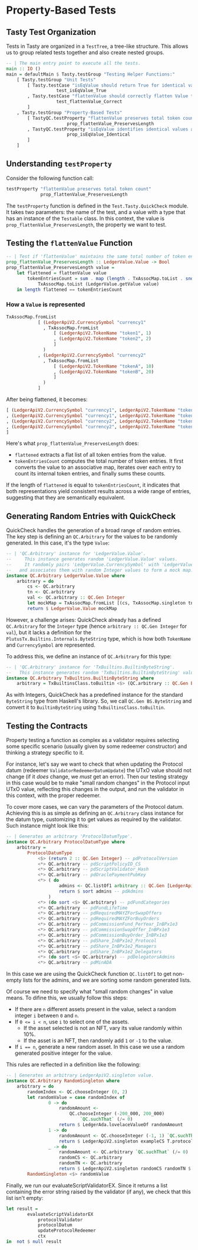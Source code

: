 # Property-Based Tests

## Tasty Test Organization

Tests in Tasty are organized in a `TestTree`, a tree-like structure. This allows us to group related tests together and also create nested groups.

```haskell
-- | The main entry point to execute all the tests.
main :: IO ()
main = defaultMain $ Tasty.testGroup "Testing Helper Functions:"
    [ Tasty.testGroup "Unit Tests"
        [ Tasty.testCase "isEqValue should return True for identical values"
                   test_isEqValue_True
        , Tasty.testCase "flattenValue should correctly flatten Value to list of tuples"
                   test_flattenValue_Correct
        ]
    , Tasty.testGroup "Property-Based Tests"
        [ TastyQC.testProperty "flattenValue preserves total token count"
                       prop_flattenValue_PreservesLength
        , TastyQC.testProperty "isEqValue identifies identical values as equal"
                       prop_isEqValue_Identical
        ]
    ]
```

## Understanding `testProperty`

Consider the following function call:

```haskell
testProperty "flattenValue preserves total token count"
             prop_flattenValue_PreservesLength
```

The `testProperty` function is defined in the `Test.Tasty.QuickCheck` module. It takes two parameters: the name of the test, and a value with a type that has an instance of the `Testable` class. In this context, the value is `prop_flattenValue_PreservesLength`, the property we want to test.

## Testing the `flattenValue` Function

```haskell
-- | Test if 'flattenValue' maintains the same total number of token entries after flattening.
prop_flattenValue_PreservesLength :: LedgerValue.Value -> Bool
prop_flattenValue_PreservesLength value =
    let flattened = flattenValue value
        tokenEntriesCount = sum . map (length . TxAssocMap.toList . snd) $
            TxAssocMap.toList (LedgerValue.getValue value)
    in length flattened == tokenEntriesCount
```

### How a `Value` is represented

```haskell
TxAssocMap.fromList
            [ (LedgerApiV2.CurrencySymbol "currency1"
              , TxAssocMap.fromList
                  [ (LedgerApiV2.TokenName "token1", 1)
                  , (LedgerApiV2.TokenName "token2", 2)
                  ]
              )
            , (LedgerApiV2.CurrencySymbol "currency2"
              , TxAssocMap.fromList
                  [ (LedgerApiV2.TokenName "tokenA", 10)
                  , (LedgerApiV2.TokenName "tokenB", 20)
                  ]
              )
            ]
```

After being flattened, it becomes:

```haskell
[ (LedgerApiV2.CurrencySymbol "currency1", LedgerApiV2.TokenName "token1", 1)
, (LedgerApiV2.CurrencySymbol "currency1", LedgerApiV2.TokenName "token2", 2)
, (LedgerApiV2.CurrencySymbol "currency2", LedgerApiV2.TokenName "tokenA", 10)
, (LedgerApiV2.CurrencySymbol "currency2", LedgerApiV2.TokenName "tokenB", 20)
]
```

Here's what `prop_flattenValue_PreservesLength` does:

- `flattened` extracts a flat list of all token entries from the value.
- `tokenEntriesCount` computes the total number of token entries. It first converts the value to an associative map, iterates over each entry to count its internal token entries, and finally sums these counts.

If the length of `flattened` is equal to `tokenEntriesCount`, it indicates that both representations yield consistent results across a wide range of entries, suggesting that they are semantically equivalent.

## Generating Random Entries with QuickCheck

QuickCheck handles the generation of a broad range of random entries. The key step is defining an `QC.Arbitrary` for the values to be randomly generated. In this case, it's the type `Value`:

```haskell
-- | 'QC.Arbitrary' instance for 'LedgerValue.Value'.
--     This instance generates random 'LedgerValue.Value' values.
--     It randomly pairs 'LedgerValue.CurrencySymbol' with 'LedgerValue.TokenName'
--   and associates them with random Integer values to form a mock map.
instance QC.Arbitrary LedgerValue.Value where
    arbitrary = do
        cs <- QC.arbitrary
        tn <- QC.arbitrary
        val <- QC.arbitrary :: QC.Gen Integer
        let mockMap = TxAssocMap.fromList [(cs, TxAssocMap.singleton tn val)]
        return $ LedgerValue.Value mockMap
```

However, a challenge arises: QuickCheck already has a defined `QC.Arbitrary` for the `Integer` type (hence `arbitrary :: QC.Gen Integer` for `val`), but it lacks a definition for the `PlutusTx.Builtins.Internals.ByteString` type, which is how both `TokenName` and `CurrencySymbol` are represented.

To address this, we define an instance of `QC.Arbitrary` for this type:

```haskell
-- | 'QC.Arbitrary' instance for 'TxBuiltins.BuiltinByteString'.
--   This instance generates random 'TxBuiltins.BuiltinByteString' values.
instance QC.Arbitrary TxBuiltins.BuiltinByteString where
    arbitrary = TxBuiltinsClass.toBuiltin <$> (QC.arbitrary :: QC.Gen BS.ByteString)
```

As with Integers, QuickCheck has a predefined instance for the standard `ByteString` type from Haskell's library. So, we call `QC.Gen BS.ByteString` and convert it to `BuiltinByteString` using `TxBuiltinsClass.toBuiltin`.

## Testing the Contracts

Property testing a function as complex as a validator requires selecting some specific scenario (usually given by some redeemer constructor) and thinking a strategy specific to it.

For instance, let's say we want to check that when updating the Protocol datum (redeemer `ValidatorRedeemerDatumUpdate`) the UTxO value should not change (if it _does_ change, we _must_ get an error). Then our testing strategy in this case would be to make "small random changes" in the Protocol input UTxO value, reflecting this changes in the output, and run the validator in this context, with the proper redeemer.

To cover more cases, we can vary the parameters of the Protocol datum. Achieving this is as simple as defining an `QC.Arbitrary` class instance for the datum type, customizing it to get values as required by the validator. Such instance might look like this:

```haskell
-- | Generates an arbitrary 'ProtocolDatumType'.
instance QC.Arbitrary ProtocolDatumType where
    arbitrary =
        ProtocolDatumType
            <$> (return 2 :: QC.Gen Integer) -- pdProtocolVersion
            <*> QC.arbitrary -- pdScriptPolicyID_CS
            <*> QC.arbitrary -- pdScriptValidator_Hash
            <*> QC.arbitrary -- pdOraclePaymentPubKey
            <*> ( do
                    admins <- QC.listOf1 arbitrary :: QC.Gen [LedgerApiV2.PubKeyHash]
                    return $ sort admins -- pdAdmins
                )
            <*> (do sort <$> QC.arbitrary) -- pdFundCategories
            <*> QC.arbitrary -- pdFundLifeTime
            <*> QC.arbitrary -- pdRequiredMAYZForSwapOffers
            <*> QC.arbitrary -- pdRequiredMAYZForBuyOrders
            <*> QC.arbitrary -- pdCommissionFund_PerYear_InBPx1e3
            <*> QC.arbitrary -- pdCommissionSwapOffer_InBPx1e3
            <*> QC.arbitrary -- pdCommissionBuyOrder_InBPx1e3
            <*> QC.arbitrary -- pdShare_InBPx1e2_Protocol
            <*> QC.arbitrary -- pdShare_InBPx1e2_Managers
            <*> QC.arbitrary -- pdShare_InBPx1e2_Delegators
            <*> (do sort <$> QC.arbitrary) -- pdDelegatorsAdmins
            <*> QC.arbitrary -- pdMinADA
```

In this case we are using the QuickCheck function `QC.listOf1` to get non-empty lists for the admins, and we are sorting some random generated lists.

Of course we need to specify what "small random changes" in value means. To difine this, we usually follow this steps:
- If there are `n` different assets present in the value, select a random integer `i` between `0` and `n`.
- If `0 <= i < n`, use `i` to select one of the assets.
    - If the asset selected is not an NFT, vary its value randomly within 10%.
    - If the asset is an NFT, then randomly add `1` or `-1` to the value.
- If `i == n`, generate a new random asset. In this case we use a random generated positive integer for the value.

This rules are reflected in a definition like the following:

```haskell
-- | Generates an arbitrary LedgerApiV2.singleton value.
instance QC.Arbitrary RandomSingleton where
    arbitrary = do
        randomIndex <- QC.chooseInteger (0, 2)
        let randomValue = case randomIndex of
                0 -> do
                    randomAmount <-
                        QC.chooseInteger (-200_000, 200_000)
                            `QC.suchThat` (/= 0)
                    return $ LedgerAda.lovelaceValueOf randomAmount
                1 -> do
                    randomAmount <- QC.chooseInteger (-1, 1) `QC.suchThat` (/= 0)
                    return $ LedgerApiV2.singleton exampleCS T.protocolID_TN randomAmount
                _ -> do
                    randomAmount <- QC.arbitrary `QC.suchThat` (/= 0)
                    randomCS <- QC.arbitrary
                    randomTN <- QC.arbitrary
                    return $ LedgerApiV2.singleton randomCS randomTN $ abs randomAmount
        RandomSingleton <$> randomValue
```

Finally, we run our evaluateScriptValidatorEX. Since it returns a list containing the error string raised by the validator (if any), we check that this list isn't empty:

```haskell
let result =
        evaluateScriptValidatorEX
            protocolValidator
            protocolDatum
            updateProtocolRedeemer
            ctx
in  not $ null result
```
